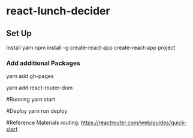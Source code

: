 # react-lunch-decider
## Set Up
Install yarn
npm install -g create-react-app
create-react-app project

### Add additional Packages
yarn add gh-pages

yarn add react-router-dom

#Running
yarn start

#Deploy
yarn run deploy



#Reference Materials 
routing: https://reactrouter.com/web/guides/quick-start